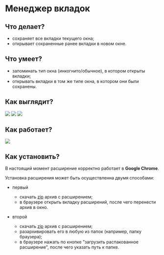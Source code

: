 # Менеджер вкладок
## Что делает?
   - cохраняет все вкладки текущего окна;
   - oткрывает сохраненные ранее вкладки в новом окне.

## Что умеет?
  - запоминать тип окна (инкогнито/обычное), в котором открыты вкладки;
  - открывать вкладки в том же типе окна, в котором они были сохранены.

## Как выглядит?
![](https://sun9-7.userapi.com/miSvPTyVh3eVOOGBLFSknoKTDWsMD6IuRpyymA/rT0vRWujREA.jpg)
![](https://sun9-34.userapi.com/cDoTPKM7y9CU4kDz8vyzLOW-PKZKfbuNyo8iAA/hImASJtuD8k.jpg)
![](https://sun9-38.userapi.com/wMu5h92Aw2YqqbK_fCWAVIpZqyIc1-RNrdgALw/QbqH3WA6p6M.jpg)

## Как работает?
![](how-it-works.gif)

## Как установить?
 В настоящий момент расширение корректно работает в **Google Chrome**.

 Установка расширения может быть осуществленна двумя способами:
  - первый
    - скачать [zip](https://github.com/loadi/tabs-manager/archive/main.zip) архив с расширением;
    - в браузере открыть вкладку расширений, после чего перенести архив в окно.


  - второй
    - скачать [zip](https://github.com/loadi/tabs-manager/archive/main.zip) архив с расширением;
    - разархивировать его в любую из папок (например, папку браузера);
    - в браузере нажать по кнопке "загрузить распакованное расширение", после чего указать путь к папке.
